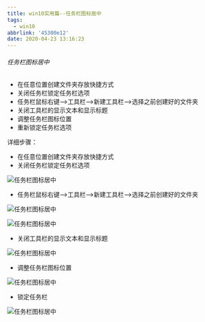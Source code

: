```yaml
---
title: win10实用篇--任务栏图标居中
tags:
  - win10
abbrlink: '45300e12'
date: 2020-04-23 13:16:23
---
```


###### 任务栏图标居中

- 在任意位置创建文件夹存放快捷方式
- 关闭任务栏锁定任务栏选项
- 任务栏鼠标右键-->工具栏-->新建工具栏-->选择之前创建好的文件夹
- 关闭工具栏的显示文本和显示标题
- 调整任务栏图标位置
- 重新锁定任务栏选项

<!--more-->

详细步骤：

- 在任意位置创建文件夹存放快捷方式
- 关闭任务栏锁定任务栏选项

![任务栏图标居中](https://gitee.com/zyy92/Pictures/raw/master/TaskBar/关闭锁定任务栏.png)

- 任务栏鼠标右键-->工具栏-->新建工具栏-->选择之前创建好的文件夹

![任务栏图标居中](https://gitee.com/zyy92/Pictures/raw/master/TaskBar/添加新建工具栏.png)

![任务栏图标居中](https://gitee.com/zyy92/Pictures/raw/master/TaskBar/新工具栏-选择文件夹.png)

- 关闭工具栏的显示文本和显示标题

![任务栏图标居中](https://gitee.com/zyy92/Pictures/raw/master/TaskBar/关闭显示文本和显示标题.png)

- 调整任务栏图标位置

![任务栏图标居中](https://gitee.com/zyy92/Pictures/raw/master/TaskBar/调整任务栏图标位置.png)

- 锁定任务栏

![任务栏图标居中](https://gitee.com/zyy92/Pictures/raw/master/TaskBar/开启锁定任务栏.png)